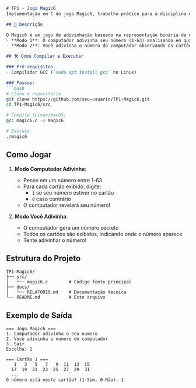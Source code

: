 ```markdown
# TP1 - Jogo Magic6
Implementação em C do jogo Magic6, trabalho prático para a disciplina de Programação em Sistemas Computacionais.

## 📝 Descrição

O Magic6 é um jogo de adivinhação baseado na representação binária de números:
- **Modo 1**: O computador adivinha seu número (1-63) analisando em quais cartões ele aparece
- **Modo 2**: Você adivinha o número do computador observando os cartões onde ele aparece

## 🛠️ Como Compilar e Executar

### Pré-requisitos
- Compilador GCC (`sudo apt install gcc` no Linux)

### Passos:
```bash
# Clone o repositório
git clone https://github.com/seu-usuario/TP1-Magic6.git
cd TP1-Magic6/src

# Compile (Linux/macOS)
gcc magic6.c -o magic6

# Execute
./magic6
```

## Como Jogar

1. **Modo Computador Adivinha**:
   - Pense em um número entre 1-63
   - Para cada cartão exibido, digite:
     - `1` se seu número estiver no cartão
     - `0` caso contrário
   - O computador revelará seu número!

2. **Modo Você Adivinha**:
   - O computador gera um número secreto
   - Todos os cartões são exibidos, indicando onde o número aparece
   - Tente adivinhar o número!

## Estrutura do Projeto
```
TP1-Magic6/
├── src/
│   └── magic6.c        # Código fonte principal
├── docs/
│   └── RELATORIO.md    # Documentação técnica
└── README.md           # Este arquivo
```

## Exemplo de Saída
```
=== Jogo Magic6 ===
1. Computador adivinha o seu numero
2. Voce adivinha o numero do computador
3. Sair
Escolha: 1

=== Cartão 1 ===
   1   3   5   7   9  11  13  15
  17  19  21  23  25  27  29  31
  ...
O número está neste cartão? (1-Sim, 0-Não): 1
```
